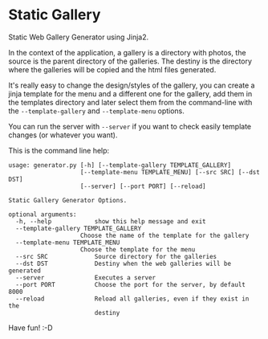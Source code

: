 Static Gallery
==============

Static Web Gallery Generator using Jinja2.

In the context of the application, a gallery is a directory with photos, the source is the parent directory
of the galleries. The destiny is the directory where the galleries will be copied and the html files generated.

It's really easy to change the design/styles of the gallery, you can create a jinja template for the menu
and a different one for the gallery, add them in the templates directory and later select them from the command-line
with the `--template-gallery` and `--template-menu` options.

You can run the server with `--server` if you want to check easily template changes (or whatever you want).

This is the command line help:

    usage: generator.py [-h] [--template-gallery TEMPLATE_GALLERY]
                        [--template-menu TEMPLATE_MENU] [--src SRC] [--dst DST]
                        [--server] [--port PORT] [--reload]

    Static Gallery Generator Options.

    optional arguments:
      -h, --help            show this help message and exit
      --template-gallery TEMPLATE_GALLERY
                        Choose the name of the template for the gallery
      --template-menu TEMPLATE_MENU
                        Choose the template for the menu
      --src SRC             Source directory for the galleries
      --dst DST             Destiny when the web galleries will be generated
      --server              Executes a server
      --port PORT           Choose the port for the server, by default 8000
      --reload              Reload all galleries, even if they exist in the
                            destiny

Have fun! :-D

